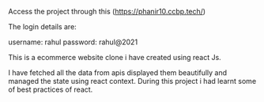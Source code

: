 Access the project through this (https://phanir10.ccbp.tech/)

The login details are:

username: rahul
password: rahul@2021

This is a ecommerce website clone i have created using react Js.

I have fetched all the data from apis displayed them beautifully and managed the state using react context. During this project i had learnt some of best practices of react.
